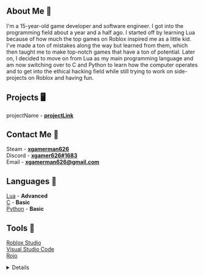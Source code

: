 <!-- <p align='center'>
  <img src='https://t4.ftcdn.net/jpg/03/21/35/09/360_F_321350919_CdWwHckzK4rMPsnErwQyagsyQH08aP2d.jpg'>
</p> -->

## About Me 📝
I'm a 15-year-old game developer and software engineer. I got into the programming field about a year and a half ago. I started off by learning Lua because of how much the top games on Roblox inspired me as a little kid. I've made a ton of mistakes along the way but learned from them, which then taught me to make top-notch games that have a ton of potential. Later on, I decided to move on from Lua as my main programming language and am now switching over to C and Python to learn how the computer operates and to get into the ethical hacking field while still trying to work on side-projects on Roblox and having fun.

## Projects 🖥️

projectName - **[projectLink]()** <br>

## Contact Me 📱
Steam - **[xgamerman626](https://steamcommunity.com/profiles/76561198208974225/)** <br>
Discord - **[xgamer626#1683](discord.com)**<br>
Email - **[xgamerman626@gmail.com](mailto:xgamerman626@gmail.com)** <br>

## Languages 📜
[Lua](https://www.lua.org/) - **Advanced** <br>
[C](https://en.cppreference.com/w/) - **Basic** <br>
[Python](https://www.python.org/) - **Basic** <br>

## Tools 🔨
[Roblox Studio](https://www.roblox.com/create) <br>
[Visual Studio Code](https://code.visualstudio.com/) <br>
[Rojo](https://rojo.space/) <br>


<details>
  <img align="left" alt="xgamerman626's GitHub Stats" src="https://github-readme-stats.vercel.app/api?username=xgamerman626&show_icons=true&hide_border=false&title_color=ff652f&icon_color=FFE400&bg_color=09131B&text_color=ffffff&border_color=0c1a25" />
</details>
